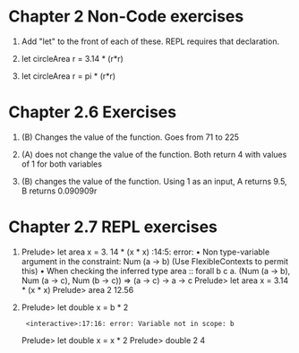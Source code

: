 # Chapter 2 Non-Code exercises
1. Add "let" to the front of each of these. REPL requires that declaration.

2. let circleArea r = 3.14 * (r\*r)

3. let circleArea r = pi * (r\*r) 

# Chapter 2.6 Exercises

1. (B) Changes the value of the function. Goes from 71 to 225

2. (A) does not change the value of the function. Both return 4 with values of 1 for both variables

3. (B) changes the value of the function. Using 1 as an input, A returns 9.5, B returns 0.090909r

# Chapter 2.7 REPL exercises

1. 
    Prelude> let area x = 3. 14 * (x * x)
    <interactive>:14:5: error:
        • Non type-variable argument in the constraint: Num (a -> b)
         (Use FlexibleContexts to permit this)
        • When checking the inferred type
            area :: forall b c a.
                    (Num (a -> b), Num (a -> c), Num (b -> c))      =>
                    (a -> c) -> a -> c
    Prelude> let area x = 3.14 * (x * x)
    Prelude> area 2
    12.56

2. 
     Prelude> let double x = b * 2
    
        <interactive>:17:16: error: Variable not in scope: b
    Prelude> let double x = x * 2
    Prelude> double 2
    4